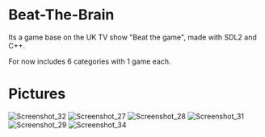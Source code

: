 # Beat-The-Brain
Its a game base on the UK TV show "Beat the game", made with SDL2 and C++.

For now includes 6 categories with 1 game each.

# Pictures

![Screenshot_32](https://user-images.githubusercontent.com/37775910/148281399-e8ff1a4b-3da7-4991-886d-0699106c9351.png)
![Screenshot_27](https://user-images.githubusercontent.com/37775910/148136271-81b0d687-831a-4b7a-b033-b0177fccdb2f.png)
![Screenshot_28](https://user-images.githubusercontent.com/37775910/148136276-b2b5da55-3455-462f-abb1-790fb30d17a6.png)
![Screenshot_31](https://user-images.githubusercontent.com/37775910/148136277-20864205-3631-47e6-bc41-b09f8500750f.png)
![Screenshot_29](https://user-images.githubusercontent.com/37775910/148136281-6c3e4ddf-ea17-4dd6-89d3-a82f3839d3fa.png)
![Screenshot_34](https://user-images.githubusercontent.com/37775910/148281403-5c15de24-cf8f-4a0c-9fe5-c24adb1ea5f1.png)
